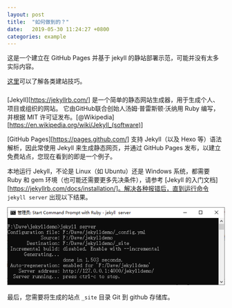 ```yaml
---
layout: post
title:  "如何做到的？"
date:   2019-05-30 11:24:27 +0800
categories: example
---
```


这是一个建立在 GitHub Pages 并基于 jekyll 的静站部署示范，可能并没有太多实际内容。

[这里](http://www.thailycare.com/blog/)可以了解各类建站技巧。

### 

[Jekyll][https://jekyllrb.com/] 是一个简单的静态网站生成器，用于生成个人、项目或组织的网站。 它由GitHub联合创始人汤姆·普雷斯顿·沃纳用 Ruby 编写，并根据 MIT 许可证发布。[@Wikipedia][https://en.wikipedia.org/wiki/Jekyll_(software)]

[GitHub Pages][https://pages.github.com/] 支持 Jekyll（以及 Hexo 等）语法解析，因此常使用 Jekyll 来生成静态网页，并通过 GitHub Pages 发布，以建立免费站点，您现在看到的即是一个例子。

本地运行 Jekyll，不论是 Linux（如 Ubuntu）还是 Windows 系统，都需要 Ruby 和 gem 环境（也可能还需要更多先决条件），请参考 [Jekyll 的入门文档][https://jekyllrb.com/docs/installation/]。解决各种报错后，直到运行命令 `jekyll server` 出现以下结果。

![jekyll-server](../images/jekyll-server.png)

最后，您需要将生成的站点 `_site` 目录 Git 到 github 存储库。